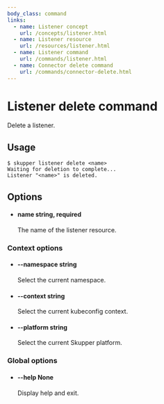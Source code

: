 ```yaml
---
body_class: command
links:
  - name: Listener concept
    url: /concepts/listener.html
  - name: Listener resource
    url: /resources/listener.html
  - name: Listener command
    url: /commands/listener.html
  - name: Connector delete command
    url: /commands/connector-delete.html
---
```


# Listener delete command

<section>

Delete a listener.

</section>

<section>

## Usage

~~~ shell
$ skupper listener delete <name>
Waiting for deletion to complete...
Listener "<name>" is deleted.
~~~

</section>

<section>

## Options

- <h4 id="name">name <span class="option-info">string, required</span></h4>

  The name of the listener resource.

### Context options

- <h4 id="namespace">--namespace <span class="option-info">string</span></h4>

  Select the current namespace.

- <h4 id="context">--context <span class="option-info">string</span></h4>

  Select the current kubeconfig context.

- <h4 id="platform">--platform <span class="option-info">string</span></h4>

  Select the current Skupper platform.

### Global options

- <h4 id="help">--help <span class="option-info">None</span></h4>

  Display help and exit.

</section>
